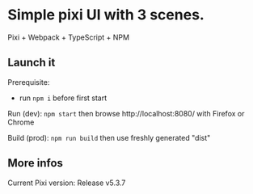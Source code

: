 # Simple pixi UI with 3 scenes.

Pixi + Webpack + TypeScript + NPM

## Launch it

Prerequisite:
* run `npm i` before first start

Run (dev): `npm start` then browse http://localhost:8080/ with Firefox or Chrome

Build (prod): `npm run build` then use freshly generated "dist" 
## More infos

Current Pixi version: Release v5.3.7
